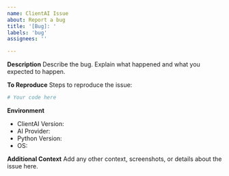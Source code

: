 ```yaml
---
name: ClientAI Issue
about: Report a bug
title: '[Bug]: '
labels: 'bug'
assignees: ''

---
```


**Description**
Describe the bug. Explain what happened and what you expected to happen.

**To Reproduce**
Steps to reproduce the issue:
```python
# Your code here
```

**Environment**
- ClientAI Version:
- AI Provider:
- Python Version:
- OS:

**Additional Context**
Add any other context, screenshots, or details about the issue here.